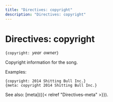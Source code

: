 ```yaml
---
title: "Directives: copyright"
description: "Directives: copyright"
---
```


# Directives: copyright

`{copyright: `*year*` `*owner*`}`

Copyright information for the song.

Examples:

    {copyright: 2014 Shitting Bull Inc.}
    {meta: copyright 2014 Shitting Bull Inc.}

See also: [meta]({{< relref "Directives-meta" >}}).
